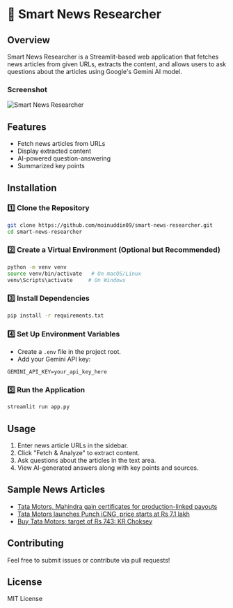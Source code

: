 # 📰 Smart News Researcher

## Overview
Smart News Researcher is a Streamlit-based web application that fetches news articles from given URLs, extracts the content, and allows users to ask questions about the articles using Google's Gemini AI model.

### Screenshot
![Smart News Researcher](smart_news_researcher_screenshot.png)

## Features
- Fetch news articles from URLs
- Display extracted content
- AI-powered question-answering
- Summarized key points

## Installation
### 1️⃣ Clone the Repository
```bash
git clone https://github.com/moinuddin09/smart-news-researcher.git
cd smart-news-researcher
```

### 2️⃣ Create a Virtual Environment (Optional but Recommended)
```bash
python -m venv venv
source venv/bin/activate   # On macOS/Linux
venv\Scripts\activate     # On Windows
```

### 3️⃣ Install Dependencies
```bash
pip install -r requirements.txt
```

### 4️⃣ Set Up Environment Variables
- Create a `.env` file in the project root.
- Add your Gemini API key:
```
GEMINI_API_KEY=your_api_key_here
```

### 5️⃣ Run the Application
```bash
streamlit run app.py
```

## Usage
1. Enter news article URLs in the sidebar.
2. Click "Fetch & Analyze" to extract content.
3. Ask questions about the articles in the text area.
4. View AI-generated answers along with key points and sources.

## Sample News Articles
- [Tata Motors, Mahindra gain certificates for production-linked payouts](https://www.moneycontrol.com/news/business/tata-motors-mahindra-gain-certificates-for-production-linked-payouts-11281691.html)
- [Tata Motors launches Punch iCNG, price starts at Rs 7.1 lakh](https://www.moneycontrol.com/news/business/tata-motors-launches-punch-icng-price-starts-at-rs-7-1-lakh-11098751.html)
- [Buy Tata Motors; target of Rs 743: KR Choksey](https://www.moneycontrol.com/news/business/stocks/buy-tata-motors-target-of-rs-743-kr-choksey-11080811.html)

## Contributing
Feel free to submit issues or contribute via pull requests!

## License
MIT License

